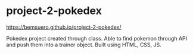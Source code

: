 # project-2-pokedex

https://bemsuero.github.io/project-2-pokedex/

Pokedex project created through class. Able to find pokemon through API and push them into a trainer object. Built using HTML, CSS, JS.
